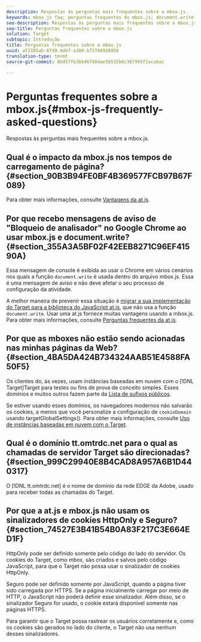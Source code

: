```yaml
---
description: Respostas às perguntas mais frequentes sobre a mbox.js.
keywords: mbox.js faq; perguntas frequentes do mbox.js; document.write; tt.omtrdc.net; bloqueio do analisador
seo-description: Respostas às perguntas mais frequentes sobre a mbox.js.
seo-title: Perguntas frequentes sobre a mbox.js
solution: Target
subtopic: Introdução
title: Perguntas frequentes sobre a mbox.js
uuid: af3105ab-87d9-4dbf-a380-b72788928958
translation-type: tm+mt
source-git-commit: 8bd57fb3bb467d8dae50535b6c367995f2acabac

---
```



# Perguntas frequentes sobre a mbox.js{#mbox-js-frequently-asked-questions}

Respostas às perguntas mais frequentes sobre a mbox.js.

## Qual é o impacto da mbox.js nos tempos de carregamento de página? {#section_90B3B94FE0BF4B369577FCB97B67F089}

Para obter mais informações, consulte [Vantagens da at.js](/help/c-implementing-target/c-implementing-target-for-client-side-web/t-mbox-download/c-target-atjs-implementation/target-atjs-implementation.md#benefits).

## Por que recebo mensagens de aviso de "Bloqueio de analisador" no Google Chrome ao usar mbox.js e document.write? {#section_355A3A5BF02F42EEB8271C96EF41590A}

Essa mensagem de console é exibida ao usar o Chrome em vários cenários nos quais a função `document.write` é usada dentro do arquivo mbox.js. Essa é uma mensagem de aviso e não deve afetar o seu processo de configuração da atividade.

A melhor maneira de prevenir essa situação é [migrar a sua implementação do Target para a biblioteca do JavaScript at.js](../../../c-implementing-target/c-implementing-target-for-client-side-web/t-mbox-download/c-target-atjs-implementation/target-migrate-atjs.md#task_DE55DCE9AC2F49728395665DE1B1E6EA), que não usa a função `document.write`. Usar uma at.js fornece muitas vantagens usando a mbox.js. Para obter mais informações, consulte [Perguntas frequentes da at.js](../../../c-implementing-target/c-implementing-target-for-client-side-web/c-target-atjs-faq/target-atjs-faq.md#concept_D6EFE8D84A06476DB5ABD494D7E8C769).

## Por que as mboxes não estão sendo acionadas nas minhas páginas da Web? {#section_4BA5DA424B734324AAB51E4588FA50F5}

Os clientes do, às vezes, usam instâncias baseadas em nuvem com o [!DNL Target]Target para testes ou fins de prova de conceito simples. Esses domínios e muitos outros fazem parte da [Lista de sufixos públicos](https://publicsuffix.org/list/public_suffix_list.dat).

Se estiver usando esses domínios, os navegadores modernos não salvarão os cookies, a menos que você personalize a configuração de `cookieDomain` usando targetGlobalSettings(). Para obter mais informações, consulte [Uso de instâncias baseadas em nuvem com o Target](../../../c-implementing-target/c-implementing-target-for-client-side-web/c-target-debugging-atjs/targeting-using-cloud-based-instances.md#concept_A2077766948F4EA081CE592D8998F566).

## Qual é o domínio tt.omtrdc.net para o qual as chamadas de servidor Target são direcionadas? {#section_999C29940E8B4CAD8A957A6B1D440317}

O [!DNL tt.omtrdc.net] é o nome de domínio da rede EDGE da Adobe, usado para receber todas as chamadas do Target.

## Por que a at.js e mbox.js não usam os sinalizadores de cookies HttpOnly e Seguro? {#section_74527E3B41B54B0A83F217C3E664ED1F}

HttpOnly pode ser definido somente pelo código do lado do servidor. Os cookies do Target, como mbox, são criados e salvos pelo código JavaScript, para que o Target não possa usar o sinalizador de cookies HttpOnly.

Seguro pode ser definido somente por JavaScript, quando a página tiver sido carregada por HTTPS. Se a página inicialmente carregar por meio de HTTP, o JavaScript não poderá definir esse sinalizador. Além disso, se o sinalizador Seguro for usado, o cookie estará disponível somente nas páginas HTTPS.

Para garantir que o Target possa rastrear os usuários corretamente e, como os cookies são gerados no lado do cliente, o Target não usa nenhum desses sinalizadores.
